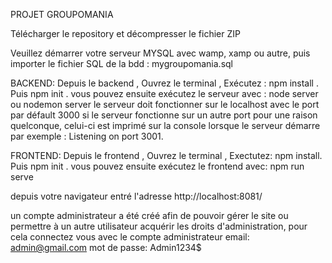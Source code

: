 PROJET GROUPOMANIA

Télécharger le repository et décompresser le fichier ZIP

Veuillez démarrer votre serveur MYSQL avec wamp, xamp ou autre, puis importer le fichier SQL de la bdd : mygroupomania.sql 

BACKEND:
Depuis le backend ,
Ouvrez le terminal ,
Exécutez : npm install .
Puis npm init .
vous pouvez ensuite exécutez le serveur avec : node server ou nodemon server
le serveur doit fonctionner sur le localhost avec le port par défault 3000
si le serveur fonctionne sur un autre port pour une raison quelconque, celui-ci est imprimé sur la console lorsque le serveur démarre par exemple : Listening on port 3001.

FRONTEND:
Depuis le frontend ,
Ouvrez le terminal ,
Exectutez: npm install.
Puis npm init .
vous pouvez ensuite exécutez le frontend avec: npm run serve

depuis votre navigateur entré l'adresse http://localhost:8081/

un compte administrateur a été créé afin de pouvoir gérer le site ou permettre à un autre utilisateur acquérir les droits d'administration,
pour cela connectez vous avec le compte administrateur
email: admin@gmail.com
mot de passe: Admin1234$
